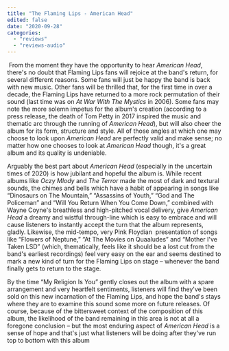 ```yaml
---
title: "The Flaming Lips - American Head"
edited: false
date: "2020-09-28"
categories:
  - "reviews"
  - "reviews-audio"
---
```


 From the moment they have the opportunity to hear _American Head_, there's no doubt that Flaming Lips fans will rejoice at the band's return, for several different reasons. Some fans will just be happy the band is back with new music. Other fans will be thrilled that, for the first time in over a decade, the Flaming Lips have returned to a more rock permutation of their sound (last time was on _At War With The Mystics_ in 2006). Some fans may note the more solemn impetus for the album's creation (according to a press release, the death of Tom Petty in 2017 inspired the music and thematic arc through the running of _American Head_), but will also cheer the album for its form, structure and style. All of those angles at which one may choose to look upon _American Head_ are perfectly valid and make sense; no matter how one chooses to look at _American Head_ though, it's a great album and its quality is undeniable.

Arguably the best part about _American Head_ (especially in the uncertain times of 2020) is how jubilant and hopeful the album is. While recent albums like _Oczy Mlody_ and _The Terror_ made the most of dark and textural sounds, the chimes and bells which have a habit of appearing in songs like “Dinosaurs on The Mountain,” “Assassins of Youth,” “God and The Policeman” and “Will You Return When You Come Down,” combined with Wayne Coyne's breathless and high-pitched vocal delivery, give _American Head_ a dreamy and wistful through-line which is easy to embrace and will cause listeners to instantly accept the turn that the album represents, gladly. Likewise, the mid-tempo, very Pink Floydian  presentation of songs like “Flowers of Neptune,” “At The Movies on Quaaludes” and “Mother I've Taken LSD” (which, thematically, feels like it should be a lost cut from the band's earliest recordings) feel very easy on the ear and seems destined to mark a new kind of turn for the Flaming Lips on stage – whenever the band finally gets to return to the stage.

By the time “My Religion Is You” gently closes out the album with a spare arrangement and very heartfelt sentiments, listeners will find they've been sold on this new incarnation of the Flaming Lips, and hope the band's stays where they are to examine this sound some more on future releases. Of course, because of the bittersweet context of the composition of this album, the likelihood of the band remaining in this area is not at all a foregone conclusion – but the most enduring aspect of _American Head_ is a sense of hope and that's just what listeners will be doing after they've run top to bottom with this album

